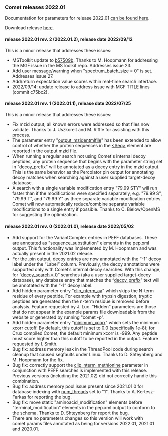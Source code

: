 ### Comet releases 2022.01

Documentation for parameters for release 2022.01 [can be found here](/Comet/parameters/parameters_202201/).

Download release [here](https://github.com/UWPR/Comet/releases).

#### release 2022.01 rev. 2 (2022.01.2), release date 2022/09/12
This is a minor release that addresses these issues:
- MSToolkit update to [b57509b](https://github.com/mhoopmann/mstoolkit/commit/b57509b07139ae43cdb5049d40402f87a8db417b). Thanks to M. Hoopmann for addressing the MGF issue in the MSToolkit repo. Addresses issue 23.
- Add user message/warning when "spectrum_batch_size = 0" is set. Addresses issue 27.
- Add/return expectation value scores within real-time search interface.
- 2022/09/14: update release to address issue with MGF TITLE lines (commit c75bc2).

#### release 2022.01 rev. 1 (2022.01.1), release date 2022/07/25

This is a minor release that addresses these issues:

- Fix mzid output; all known errors were addressed so that files now validate. Thanks to J. Uszkoreit and M. Riffle for assisting with this process.
- The parameter entry "[output_mzidentmlfile](/Comet/parameters/parameters_202201/output_mzidentmlfile.html)" has been extended to allow control of whether the protein sequences in the [&lt;Seq&gt;](http://www.peptideatlas.org/PSI/schemas/mzIdentML/1.2/mzIdentML1.2.0.html#Seq) element are reported in the output mzid file.
- When running a regular search not using Comet's internal decoy peptides, any protein sequence that begins with the parameter string set in "decoy_prefix" will be annotated as a decoy entry in the mzid output. This is the same behavior as the Percolator pin output for annotating decoy matches when searching against a user supplied target-decoy database.
- A search with a single variable modification entry "79.99 STY" will run faster than if the modifications were specified separately, e.g. "79.99 S", "79.99 T", and "79.99 Y" as three separate variable modification entries. Comet will now automatically reduce/combine separate variable modifications to a single entry if possible. Thanks to C. Bielow/OpenMS for suggesting the optimization.

#### release 2022.01 rev. 0 (2022.01.0), release date 2022/05/02
- Add support for the VariantComplex entries in PEFF databases.  These are annotated as "sequence_substitution" elements in the pep.xml output.  This functionality was implemented by M. Hoopmann and was actually present in the 2021.02 release.
- For the .pin output, decoy entries are now annotated with the “-1” decoy label under the “Label” column. Previously, the decoy annotations were supported only with Comet’s internal decoy searches. With this change, for “[decoy_search = 0](/Comet/parameters/parameters_202201/decoy_search.html)” searches (aka a user supplied target-decoy database), any database entry that matches the “[decoy_prefix](/Comet/parameters/parameters_202201/decoy_prefix.html)” text will be annotated with the “-1” decoy label.
- Add hidden parameter entry "[clip_nterm_aa](/Comet/parameters/parameters_202201/clip_nterm_aa.html)" which skips the N-term residue of every peptide. For example with trypsin digestion, tryptic peptides are generated then the n-term residue is removed before analysis. Feature requested by J. Luo. "Hidden" parameters are those that do not appear in the example params file downloadable from the website or generated by running "comet -p".
- Add hidden parameter entry "[minimum_xcorr](/Comet/parameters/parameters_202201/minimum_xcorr.html)" which sets the minimum xcorr cutoff. By default, this cutoff is set to 0.0 (specifically 1e-8); for Crux compiled Comet, the default minimum xcorr is -999. Any peptide must score higher than this cutoff to be reported in the output. Feature requested by I. Smith.
- Bug fix: address memory leak in the ThreadPool code during search cleanup that caused segfaults under Linux. Thanks to D. Shteynberg and M. Hoopmann for the fix.
- Bug fix: correctly support the [clip_nterm_methionine](/Comet/parameters/parameters_202201/clip_nterm_methionine.html) parameter in conjunction with PEFF searches is implemented with this release. Previous versions (including the 2021.02) did not correctly handle this combination.
- Bug fix: address memory pool issue present since 2021.01.0 for database indexing with [num_threads](/Comet/parameters/parameters_202201/num_threads.html) set to "1". Thanks to A. Kertesz-Farkas for reporting the bug.
- Bug fix: move static "aminoacid_modification" elements before "terminal_modification" elements in the pep.xml output to conform to the schema. Thanks to D. Shteynberg for report the bug.
- There are no parameters changes so this version will work with comet.params files annotated as being for versions 2022.01, 2021.01 and 2020.01.
